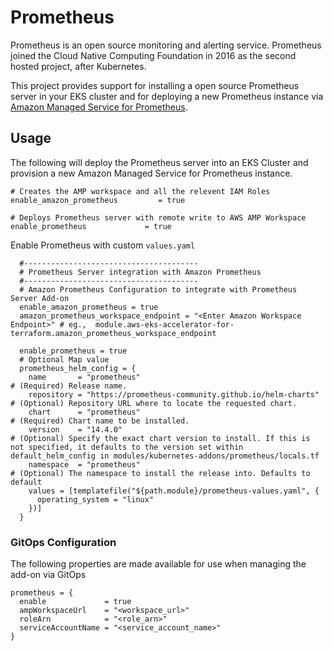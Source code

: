 # Prometheus

Prometheus is an open source monitoring and alerting service. Prometheus joined the Cloud Native Computing Foundation in 2016 as the second hosted project, after Kubernetes.

This project provides support for installing a open source Prometheus server in your EKS cluster and for deploying a new Prometheus instance via [Amazon Managed Service for Prometheus](https://aws.amazon.com/prometheus/).

## Usage

The following will deploy the Prometheus server into an EKS Cluster and provision a new Amazon Managed Service for Prometheus instance.

```hcl-terraform
# Creates the AMP workspace and all the relevent IAM Roles
enable_amazon_prometheus         = true

# Deploys Prometheus server with remote write to AWS AMP Workspace
enable_prometheus             = true
```

Enable Prometheus with custom `values.yaml`

```hcl-terraform
  #---------------------------------------
  # Prometheus Server integration with Amazon Prometheus
  #---------------------------------------
  # Amazon Prometheus Configuration to integrate with Prometheus Server Add-on
  enable_amazon_prometheus = true
  amazon_prometheus_workspace_endpoint = "<Enter Amazon Workspace Endpoint>" # eg.,  module.aws-eks-accelerator-for-terraform.amazon_prometheus_workspace_endpoint

  enable_prometheus = true
  # Optional Map value
  prometheus_helm_config = {
    name       = "prometheus"                                         # (Required) Release name.
    repository = "https://prometheus-community.github.io/helm-charts" # (Optional) Repository URL where to locate the requested chart.
    chart      = "prometheus"                                         # (Required) Chart name to be installed.
    version    = "14.4.0"                                             # (Optional) Specify the exact chart version to install. If this is not specified, it defaults to the version set within default_helm_config in modules/kubernetes-addons/prometheus/locals.tf
    namespace  = "prometheus"                                         # (Optional) The namespace to install the release into. Defaults to default
    values = [templatefile("${path.module}/prometheus-values.yaml", {
      operating_system = "linux"
    })]
  }
```

### GitOps Configuration

The following properties are made available for use when managing the add-on via GitOps

```hcl-terraform
prometheus = {
  enable             = true
  ampWorkspaceUrl    = "<workspace_url>"
  roleArn            = "<role_arn>"
  serviceAccountName = "<service_account_name>"
}
```
